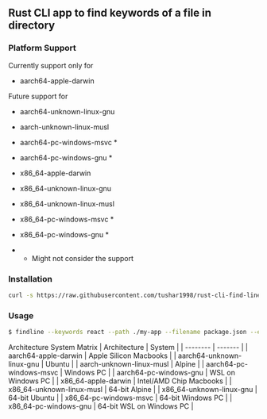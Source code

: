 ## Rust CLI app to find keywords of a file in directory

### Platform Support

Currently support only for

- aarch64-apple-darwin

Future support for

- aarch64-unknown-linux-gnu
- aarch-unknown-linux-musl
- aarch64-pc-windows-msvc *
- aarch64-pc-windows-gnu *

- x86_64-apple-darwin
- x86_64-unknown-linux-gnu
- x86_64-unknown-linux-musl
- x86_64-pc-windows-msvc *
- x86_64-pc-windows-gnu *

* - Might not consider the support

### Installation

```bash
curl -s https://raw.githubusercontent.com/tushar1998/rust-cli-find-line/v0.0.5/install.sh | bash
```

### Usage

```bash
$ findline --keywords react --path ./my-app --filename package.json --exclude-dir node_modules
```

Architecture System Matrix
| Architecture | System |
| -------- | ------- |
| aarch64-apple-darwin | Apple Silicon Macbooks |
| aarch64-unknown-linux-gnu | Ubuntu |
| aarch-unknown-linux-musl | Alpine |
| aarch64-pc-windows-msvc | Windows PC |
| aarch64-pc-windows-gnu | WSL on Windows PC |
| x86_64-apple-darwin | Intel/AMD Chip Macbooks |
| x86_64-unknown-linux-musl | 64-bit Alpine |
| x86_64-unknown-linux-gnu | 64-bit Ubuntu |
| x86_64-pc-windows-msvc | 64-bit Windows PC |
| x86_64-pc-windows-gnu | 64-bit WSL on Windows PC |



